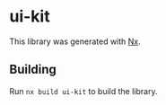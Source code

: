 # ui-kit

This library was generated with [Nx](https://nx.dev).

## Building

Run `nx build ui-kit` to build the library.
